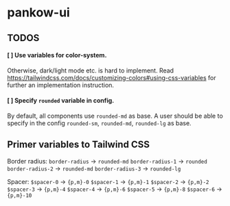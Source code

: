 # pankow-ui

## TODOS

#### [ ] Use variables for color-system.

Otherwise, dark/light mode etc. is hard to implement.
Read https://tailwindcss.com/docs/customizing-colors#using-css-variables
for further an implementation instruction.

#### [ ] Specify `rounded` variable in config.

By default, all components use `rounded-md` as base. A user
should be able to specify in the config `rounded-sm`, `rounded-md`, `rounded-lg`
as base.

## Primer variables to Tailwind CSS

Border radius:
`border-radius`   -> `rounded-md` 
`border-radius-1` -> `rounded`
`border-radius-2` -> `rounded-md`
`border-radius-3` -> `rounded-lg`


Spacer:
`$spacer-0` -> `{p,m}-0`
`$spacer-1` -> `{p,m}-1`
`$spacer-2` -> `{p,m}-2`
`$spacer-3` -> `{p,m}-4`
`$spacer-4` -> `{p,m}-6`
`$spacer-5` -> `{p,m}-8`
`$spacer-6` -> `{p,m}-10`
